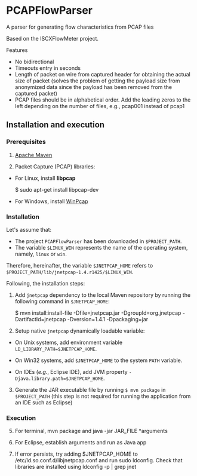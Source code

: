 # PCAPFlowParser
A parser for generating flow characteristics from PCAP files

Based on the ISCXFlowMeter project.

Features
 - No bidirectional
 - Timeouts entry in seconds
 - Length of packet on wire from captured header for obtaining the actual size of packet (solves the problem of getting the payload size from anonymized data since the payload has been removed from the captured packet)
 - PCAP files should be in alphabetical order. Add the leading zeros to the left depending on the number of files, e.g., pcap001 instead of pcap1 

## Installation and execution

### Prerequisites

1. [Apache Maven](https://maven.apache.org/download.cgi)

1. Packet Capture (PCAP) libraries:

 - For Linux, install **libpcap**

    $ sudo apt-get install libpcap-dev

 - For Windows, install [WinPcap](https://www.winpcap.org/install/default.htm)

### Installation

Let's assume that:
 - The project `PCAPFlowParser` has been downloaded in `$PROJECT_PATH`.
 - The variable `$LINUX_WIN` represents the name of the operating system, namely, `linux` or `win`. 

Therefore, hereinafter, the variable `$JNETPCAP_HOME` refers to `$PROJECT_PATH/lib/jnetpcap-1.4.r1425/$LINUX_WIN`.

Following, the installation steps:

1. Add `jnetpcap` dependency to the local Maven repository by running the following command in `$JNETPCAP_HOME`:

    $ mvn install:install-file -Dfile=jnetpcap.jar -DgroupId=org.jnetpcap -DartifactId=jnetpcap -Dversion=1.4.1 -Dpackaging=jar

2. Setup native `jnetpcap` dynamically loadable variable:

 - On Unix systems, add environment variable `LD_LIBRARY_PATH=$JNETPCAP_HOME`.
 
 - On Win32 systems, add `$JNETPCAP_HOME` to the system `PATH` variable.

 - On IDEs (*e.g.*, Eclipse IDE), add JVM property `-Djava.library.path=$JNETPCAP_HOME`.

3. Generate the JAR executable file by running `$ mvn package` in `$PROJECT_PATH` (this step is not required for running the application from an IDE such as Eclipse)

### Execution

5. For terminal, mvn package and java -jar JAR_FILE *arguments

6. For Eclipse, establish arguments and run as Java app

7. If error persists, try adding $JNETPCAP_HOME to /etc/ld.so.conf.d/libjnetpcap.conf and run sudo ldconfig. Check that libraries are installed using ldconfig -p | grep jnet